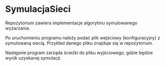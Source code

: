 # SymulacjaSieci
Repozytorium zawiera implementacje algorytmu symulowanego wyżarzania.

Po uruchomieniu programu należy podać plik wejściowy (konfiguracyjny) z symulowaną siecią.
Przykład danego pliku znajduje się w repozytorium.

Następnie program zarząda ścieżki do pliku wyjściowego, gdzie będzie wynik uzyskanej symulacji.
